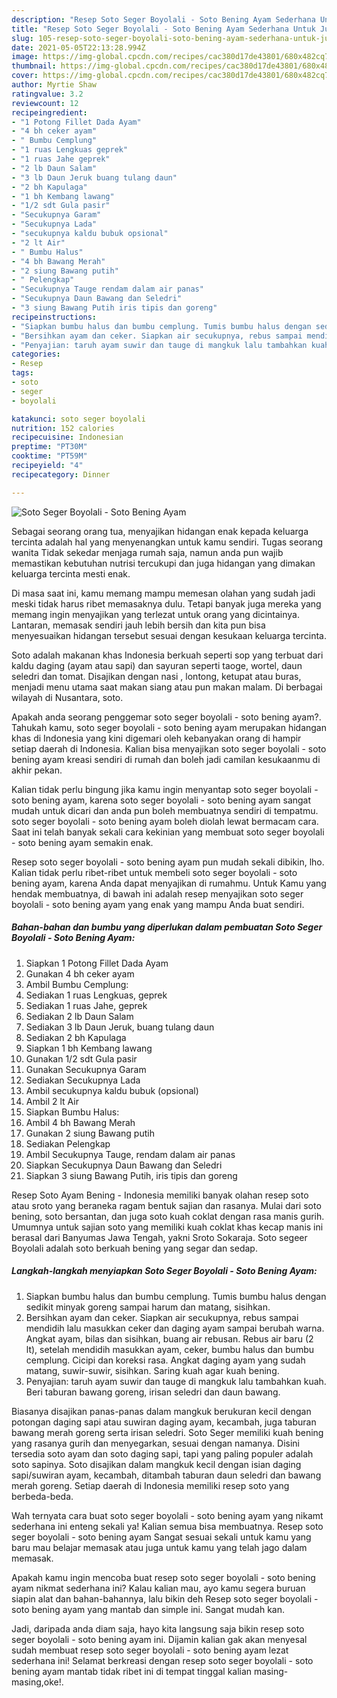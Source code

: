 ```yaml
---
description: "Resep Soto Seger Boyolali - Soto Bening Ayam Sederhana Untuk Jualan"
title: "Resep Soto Seger Boyolali - Soto Bening Ayam Sederhana Untuk Jualan"
slug: 105-resep-soto-seger-boyolali-soto-bening-ayam-sederhana-untuk-jualan
date: 2021-05-05T22:13:28.994Z
image: https://img-global.cpcdn.com/recipes/cac380d17de43801/680x482cq70/soto-seger-boyolali-soto-bening-ayam-foto-resep-utama.jpg
thumbnail: https://img-global.cpcdn.com/recipes/cac380d17de43801/680x482cq70/soto-seger-boyolali-soto-bening-ayam-foto-resep-utama.jpg
cover: https://img-global.cpcdn.com/recipes/cac380d17de43801/680x482cq70/soto-seger-boyolali-soto-bening-ayam-foto-resep-utama.jpg
author: Myrtie Shaw
ratingvalue: 3.2
reviewcount: 12
recipeingredient:
- "1 Potong Fillet Dada Ayam"
- "4 bh ceker ayam"
- " Bumbu Cemplung"
- "1 ruas Lengkuas geprek"
- "1 ruas Jahe geprek"
- "2 lb Daun Salam"
- "3 lb Daun Jeruk buang tulang daun"
- "2 bh Kapulaga"
- "1 bh Kembang lawang"
- "1/2 sdt Gula pasir"
- "Secukupnya Garam"
- "Secukupnya Lada"
- "secukupnya kaldu bubuk opsional"
- "2 lt Air"
- " Bumbu Halus"
- "4 bh Bawang Merah"
- "2 siung Bawang putih"
- " Pelengkap"
- "Secukupnya Tauge rendam dalam air panas"
- "Secukupnya Daun Bawang dan Seledri"
- "3 siung Bawang Putih iris tipis dan goreng"
recipeinstructions:
- "Siapkan bumbu halus dan bumbu cemplung. Tumis bumbu halus dengan sedikit minyak goreng sampai harum dan matang, sisihkan."
- "Bersihkan ayam dan ceker. Siapkan air secukupnya, rebus sampai mendidih lalu masukkan ceker dan daging ayam sampai berubah warna. Angkat ayam, bilas dan sisihkan, buang air rebusan. Rebus air baru (2 lt), setelah mendidih masukkan ayam, ceker, bumbu halus dan bumbu cemplung. Cicipi dan koreksi rasa. Angkat daging ayam yang sudah matang, suwir-suwir, sisihkan. Saring kuah agar kuah bening."
- "Penyajian: taruh ayam suwir dan tauge di mangkuk lalu tambahkan kuah. Beri taburan bawang goreng, irisan seledri dan daun bawang."
categories:
- Resep
tags:
- soto
- seger
- boyolali

katakunci: soto seger boyolali 
nutrition: 152 calories
recipecuisine: Indonesian
preptime: "PT30M"
cooktime: "PT59M"
recipeyield: "4"
recipecategory: Dinner

---
```



![Soto Seger Boyolali - Soto Bening Ayam](https://img-global.cpcdn.com/recipes/cac380d17de43801/680x482cq70/soto-seger-boyolali-soto-bening-ayam-foto-resep-utama.jpg)

Sebagai seorang orang tua, menyajikan hidangan enak kepada keluarga tercinta adalah hal yang menyenangkan untuk kamu sendiri. Tugas seorang  wanita Tidak sekedar menjaga rumah saja, namun anda pun wajib memastikan kebutuhan nutrisi tercukupi dan juga hidangan yang dimakan keluarga tercinta mesti enak.

Di masa  saat ini, kamu memang mampu memesan olahan yang sudah jadi meski tidak harus ribet memasaknya dulu. Tetapi banyak juga mereka yang memang ingin menyajikan yang terlezat untuk orang yang dicintainya. Lantaran, memasak sendiri jauh lebih bersih dan kita pun bisa menyesuaikan hidangan tersebut sesuai dengan kesukaan keluarga tercinta. 

Soto adalah makanan khas Indonesia berkuah seperti sop yang terbuat dari kaldu daging (ayam atau sapi) dan sayuran seperti taoge, wortel, daun seledri dan tomat. Disajikan dengan nasi , lontong, ketupat atau buras, menjadi menu utama saat makan siang atau pun makan malam. Di berbagai wilayah di Nusantara, soto.

Apakah anda seorang penggemar soto seger boyolali - soto bening ayam?. Tahukah kamu, soto seger boyolali - soto bening ayam merupakan hidangan khas di Indonesia yang kini digemari oleh kebanyakan orang di hampir setiap daerah di Indonesia. Kalian bisa menyajikan soto seger boyolali - soto bening ayam kreasi sendiri di rumah dan boleh jadi camilan kesukaanmu di akhir pekan.

Kalian tidak perlu bingung jika kamu ingin menyantap soto seger boyolali - soto bening ayam, karena soto seger boyolali - soto bening ayam sangat mudah untuk dicari dan anda pun boleh membuatnya sendiri di tempatmu. soto seger boyolali - soto bening ayam boleh diolah lewat bermacam cara. Saat ini telah banyak sekali cara kekinian yang membuat soto seger boyolali - soto bening ayam semakin enak.

Resep soto seger boyolali - soto bening ayam pun mudah sekali dibikin, lho. Kalian tidak perlu ribet-ribet untuk membeli soto seger boyolali - soto bening ayam, karena Anda dapat menyajikan di rumahmu. Untuk Kamu yang hendak membuatnya, di bawah ini adalah resep menyajikan soto seger boyolali - soto bening ayam yang enak yang mampu Anda buat sendiri.

<!--inarticleads1-->

##### Bahan-bahan dan bumbu yang diperlukan dalam pembuatan Soto Seger Boyolali - Soto Bening Ayam:

1. Siapkan 1 Potong Fillet Dada Ayam
1. Gunakan 4 bh ceker ayam
1. Ambil  Bumbu Cemplung:
1. Sediakan 1 ruas Lengkuas, geprek
1. Sediakan 1 ruas Jahe, geprek
1. Sediakan 2 lb Daun Salam
1. Sediakan 3 lb Daun Jeruk, buang tulang daun
1. Sediakan 2 bh Kapulaga
1. Siapkan 1 bh Kembang lawang
1. Gunakan 1/2 sdt Gula pasir
1. Gunakan Secukupnya Garam
1. Sediakan Secukupnya Lada
1. Ambil secukupnya kaldu bubuk (opsional)
1. Ambil 2 lt Air
1. Siapkan  Bumbu Halus:
1. Ambil 4 bh Bawang Merah
1. Gunakan 2 siung Bawang putih
1. Sediakan  Pelengkap
1. Ambil Secukupnya Tauge, rendam dalam air panas
1. Siapkan Secukupnya Daun Bawang dan Seledri
1. Siapkan 3 siung Bawang Putih, iris tipis dan goreng


Resep Soto Ayam Bening - Indonesia memiliki banyak olahan resep soto atau sroto yang beraneka ragam bentuk sajian dan rasanya. Mulai dari soto bening, soto bersantan, dan juga soto kuah coklat dengan rasa manis gurih. Umumnya untuk sajian soto yang memiliki kuah coklat khas kecap manis ini berasal dari Banyumas Jawa Tengah, yakni Sroto Sokaraja. Soto segeer Boyolali adalah soto berkuah bening yang segar dan sedap. 

<!--inarticleads2-->

##### Langkah-langkah menyiapkan Soto Seger Boyolali - Soto Bening Ayam:

1. Siapkan bumbu halus dan bumbu cemplung. Tumis bumbu halus dengan sedikit minyak goreng sampai harum dan matang, sisihkan.
1. Bersihkan ayam dan ceker. Siapkan air secukupnya, rebus sampai mendidih lalu masukkan ceker dan daging ayam sampai berubah warna. Angkat ayam, bilas dan sisihkan, buang air rebusan. Rebus air baru (2 lt), setelah mendidih masukkan ayam, ceker, bumbu halus dan bumbu cemplung. Cicipi dan koreksi rasa. Angkat daging ayam yang sudah matang, suwir-suwir, sisihkan. Saring kuah agar kuah bening.
1. Penyajian: taruh ayam suwir dan tauge di mangkuk lalu tambahkan kuah. Beri taburan bawang goreng, irisan seledri dan daun bawang.


Biasanya disajikan panas-panas dalam mangkuk berukuran kecil dengan potongan daging sapi atau suwiran daging ayam, kecambah, juga taburan bawang merah goreng serta irisan seledri. Soto Seger memiliki kuah bening yang rasanya gurih dan menyegarkan, sesuai dengan namanya. Disini tersedia soto ayam dan soto daging sapi, tapi yang paling populer adalah soto sapinya. Soto disajikan dalam mangkuk kecil dengan isian daging sapi/suwiran ayam, kecambah, ditambah taburan daun seledri dan bawang merah goreng. Setiap daerah di Indonesia memiliki resep soto yang berbeda-beda. 

Wah ternyata cara buat soto seger boyolali - soto bening ayam yang nikamt sederhana ini enteng sekali ya! Kalian semua bisa membuatnya. Resep soto seger boyolali - soto bening ayam Sangat sesuai sekali untuk kamu yang baru mau belajar memasak atau juga untuk kamu yang telah jago dalam memasak.

Apakah kamu ingin mencoba buat resep soto seger boyolali - soto bening ayam nikmat sederhana ini? Kalau kalian mau, ayo kamu segera buruan siapin alat dan bahan-bahannya, lalu bikin deh Resep soto seger boyolali - soto bening ayam yang mantab dan simple ini. Sangat mudah kan. 

Jadi, daripada anda diam saja, hayo kita langsung saja bikin resep soto seger boyolali - soto bening ayam ini. Dijamin kalian gak akan menyesal sudah membuat resep soto seger boyolali - soto bening ayam lezat sederhana ini! Selamat berkreasi dengan resep soto seger boyolali - soto bening ayam mantab tidak ribet ini di tempat tinggal kalian masing-masing,oke!.

